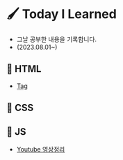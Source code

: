 # 🖌 Today I Learned

* 그날 공부한 내용을 기록합니다.
* (2023.08.01~)

## 📓 HTML
- [Tag](HTML/Tag.md)

## 📓 CSS

## 📓 JS
- [Youtube 영상정리](JS/코딩앙마/자바스크립트%20기초강의.md)